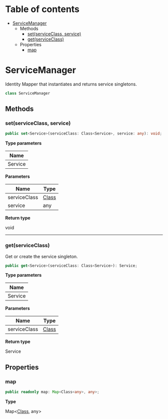 # Table of contents

* [ServiceManager][ClassDeclaration-21]
    * Methods
        * [set(serviceClass, service)][MethodDeclaration-6]
        * [get(serviceClass)][MethodDeclaration-7]
    * Properties
        * [map][PropertyDeclaration-48]

# ServiceManager

Identity Mapper that instantiates and returns service singletons.

```typescript
class ServiceManager
```
## Methods

### set(serviceClass, service)

```typescript
public set<Service>(serviceClass: Class<Service>, service: any): void;
```

**Type parameters**

| Name    |
| ------- |
| Service |

**Parameters**

| Name         | Type                                     |
| ------------ | ---------------------------------------- |
| serviceClass | [Class][TypeAliasDeclaration-1]<Service> |
| service      | any                                      |

**Return type**

void

----------

### get(serviceClass)

Get or create the service singleton.

```typescript
public get<Service>(serviceClass: Class<Service>): Service;
```

**Type parameters**

| Name    |
| ------- |
| Service |

**Parameters**

| Name         | Type                                     |
| ------------ | ---------------------------------------- |
| serviceClass | [Class][TypeAliasDeclaration-1]<Service> |

**Return type**

Service

## Properties

### map

```typescript
public readonly map: Map<Class<any>, any>;
```

**Type**

Map<[Class][TypeAliasDeclaration-1]<any>, any>

[ClassDeclaration-21]: servicemanager.md#servicemanager
[MethodDeclaration-6]: servicemanager.md#setserviceclass-service
[TypeAliasDeclaration-1]: ../index.md#class
[MethodDeclaration-7]: servicemanager.md#getserviceclass
[TypeAliasDeclaration-1]: ../index.md#class
[PropertyDeclaration-48]: servicemanager.md#map
[TypeAliasDeclaration-1]: ../index.md#class